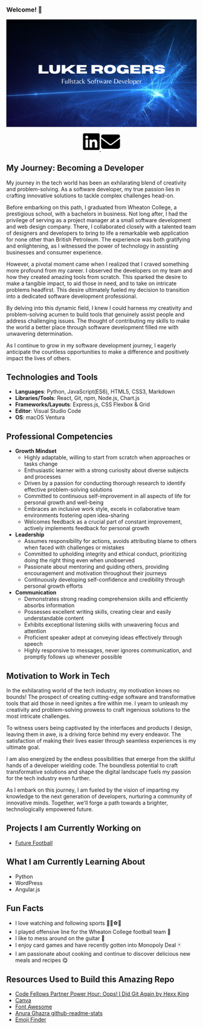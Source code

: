 ### Welcome! 👋

<a href="https://luke-rogers-portfolio.netlify.app" target="_blank">
  <img align="center" src="github-portfolio-title.png" alt="Luke Rogers - Fullstack Software Developer" />
</a>

<p align="center">
  <a href="https://www.linkedin.com/in/dluke-rogers/" target="_blank" rel="noopener noreferrer"> 
    <img src="linkedin.svg" alt="Link to my LinkedIn profile" height="50rem" />
  </a> 

  <a align="center" href="mailto: dluke.rogers@gmail.com" target="_blank" rel="noopener noreferrer" style="text-align:center;"> 
    <img src="envelope-solid.svg" alt="Link to my email" height="50rem" />
  </a> 
</p>

## My Journey: Becoming a Developer

My journey in the tech world has been an exhilarating blend of creativity and problem-solving. As a software developer, my true passion lies in crafting innovative solutions to tackle complex challenges head-on.

Before embarking on this path, I graduated from Wheaton College, a prestigious school, with a bachelors in business. Not long after, I had the privilege of serving as a project manager at a small software development and web design company. There, I collaborated closely with a talented team of designers and developers to bring to life a remarkable web application for none other than British Petroleum. The experience was both gratifying and enlightening, as I witnessed the power of technology in assisting businesses and consumer experience.

However, a pivotal moment came when I realized that I craved something more profound from my career. I observed the developers on my team and how they created amazing tools from scratch. This sparked the desire to make a tangible impact, to aid those in need, and to take on intricate problems headfirst. This desire ultimately fueled my decision to transition into a dedicated software development professional.

By delving into this dynamic field, I knew I could harness my creativity and problem-solving acumen to build tools that genuinely assist people and address challenging issues. The thought of contributing my skills to make the world a better place through software development filled me with unwavering determination.

As I continue to grow in my software development journey, I eagerly anticipate the countless opportunities to make a difference and positively impact the lives of others.

## Technologies and Tools

* **Languages**: Python, JavaScript(ES6), HTML5, CSS3, Markdown
* **Libraries/Tools**: React, Git, npm, Node.js, Chart.js
* **Frameworks/Layouts**: Express.js, CSS Flexbox & Grid
* **Editor**: Visual Studio Code
* **OS**: macOS Ventura

## Professional Competencies

* **Growth Mindset**
  * Highly adaptable, willing to start from scratch when approaches or tasks change
  * Enthusiastic learner with a strong curiosity about diverse subjects and processes
  * Driven by a passion for conducting thorough research to identify effective problem-solving solutions
  * Committed to continuous self-improvement in all aspects of life for personal growth and well-being
  * Embraces an inclusive work style, excels in collaborative team environments fostering open idea-sharing
  * Welcomes feedback as a crucial part of constant improvement, actively implements feedback for personal growth
* **Leadership**
  * Assumes responsibility for actions, avoids attributing blame to others when faced with challenges or mistakes
  * Committed to upholding integrity and ethical conduct, prioritizing doing the right thing even when unobserved
  * Passionate about mentoring and guiding others, providing encouragement and motivation throughout their journeys
  * Continuously developing self-confidence and credibility through personal growth efforts
* **Communication**
  * Demonstrates strong reading comprehension skills and efficiently absorbs information
  * Possesses excellent writing skills, creating clear and easily understandable content
  * Exhibits exceptional listening skills with unwavering focus and attention
  * Proficient speaker adept at conveying ideas effectively through speech
  * Highly responsive to messages, never ignores communication, and promptly follows up whenever possible

 ## Motivation to Work in Tech

 In the exhilarating world of the tech industry, my motivation knows no bounds! The prospect of creating cutting-edge software and transformative tools that aid those in need ignites a fire within me. I yearn to unleash my creativity and problem-solving prowess to craft ingenious solutions to the most intricate challenges.

To witness users being captivated by the interfaces and products I design, leaving them in awe, is a driving force behind my every endeavor. The satisfaction of making their lives easier through seamless experiences is my ultimate goal.

I am also energized by the endless possibilities that emerge from the skillful hands of a developer wielding code. The boundless potential to craft transformative solutions and shape the digital landscape fuels my passion for the tech industry even further.

As I embark on this journey, I am fueled by the vision of imparting my knowledge to the next generation of developers, nurturing a community of innovative minds. Together, we'll forge a path towards a brighter, technologically empowered future.

## Projects I am Currently Working on

* [Future Football](https://github.com/dlukerogers/future-football)

## What I am Currently Learning About

* Python
* WordPress
* Angular.js

## Fun Facts

* I love watching and following sports 🏈🏀⚽🏒
* I played offensive line for the Wheaton College football team 🏈
* I like to mess around on the guitar 🎵
* I enjoy card games and have recently gotten into Monopoly Deal 🃏
* I am passionate about cooking and continue to discover delicious new meals and recipes 😋

## Resources Used to Build this Amazing Repo

* [Code Fellows Partner Power Hour: Oops! I Did Git Again by Hexx King](https://www.youtube.com/watch?v=p2rffnhw9Ec)
* [Canva](canva.com)
* [Font Awesome](https://fontawesome.com/)
* [Anura Ghazra github-readme-stats](https://github.com/anuraghazra/github-readme-stats)
* [Emoji Finder](https://emojifinder.com/)















